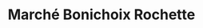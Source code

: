---
title: "Marché  Bonichoix Rochette"
url: /roxton-falls/marche-bonichoix-rochette/
shop: supermarket
---